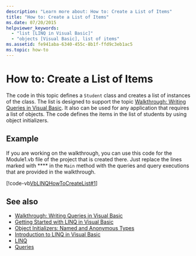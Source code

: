 ```yaml
---
description: "Learn more about: How to: Create a List of Items"
title: "How to: Create a List of Items"
ms.date: 07/20/2015
helpviewer_keywords: 
  - "list [LINQ in Visual Basic]"
  - "objects [Visual Basic], list of items"
ms.assetid: fe941aba-6340-455c-8b1f-ffd9c3eb1ac5
ms.topic: how-to
---
```

# How to: Create a List of Items

The code in this topic defines a `Student` class and creates a list of instances of the class. The list is designed to support the topic [Walkthrough: Writing Queries in Visual Basic](walkthrough-writing-queries.md). It also can be used for any application that requires a list of objects. The code defines the items in the list of students by using object initializers.  
  
## Example  

 If you are working on the walkthrough, you can use this code for the Module1.vb file of the project that is created there. Just replace the lines marked with **** in the `Main` method with the queries and query executions that are provided in the walkthrough.  
  
 [!code-vb[VbLINQHowToCreateList#1](~/samples/snippets/visualbasic/VS_Snippets_VBCSharp/VbLINQHowToCreateList/VB/Class1.vb#1)]  
  
## See also

- [Walkthrough: Writing Queries in Visual Basic](walkthrough-writing-queries.md)
- [Getting Started with LINQ in Visual Basic](getting-started-with-linq.md)
- [Object Initializers: Named and Anonymous Types](../../language-features/objects-and-classes/object-initializers-named-and-anonymous-types.md)
- [Introduction to LINQ in Visual Basic](../../language-features/linq/introduction-to-linq.md)
- [LINQ](../../language-features/linq/index.md)
- [Queries](../../../language-reference/queries/index.md)
